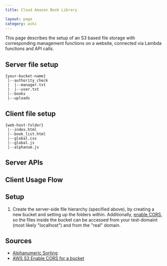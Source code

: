 ```yaml
---
title: Cloud Amazon Book Library

layout: page
category: wiki
---
```


This page describes the setup of an S3 based file storage with corresponding management functions on a website, connected via Lambda functions and API calls.

## Server file setup
    {your-bucket-name}       
     |--authority_check
     |  |--manager.txt
     |  |--user.txt
     |--books        
     |--uploads       

## Client file setup
    {web-host-folder}       
     |--index.html
     |--book_list.html
     |--global.css
     |--global.js
     |--alphanum.js

## Server APIs

## Client Usage Flow

## Setup

1. Create the server-side file hierarchy (specified above), by creating a new bucket and setting up the folders within. Additionally, [enable CORS](https://docs.aws.amazon.com/AmazonS3/latest/dev/cors.html#how-do-i-enable-cors), so the files inside the bucket can be accessed from your test-domaint (most likely "localhost") and from the "real" domain.

## Sources
- [Alphanumeric Sorting](http://www.davekoelle.com/alphanum.html)
- [AWS S3 Enable CORS for a bucket](https://docs.aws.amazon.com/AmazonS3/latest/dev/cors.html#how-do-i-enable-cors)
